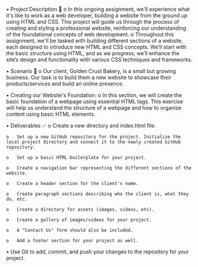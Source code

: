 •	Project Description 📄
    o	In this ongoing assignment, we'll experience what it's like to work as a web developer, building a website from the ground up using HTML and CSS. This project will guide us through the process of creating and styling a professional website, reinforcing our understanding of the foundational concepts of web development.
    o	Throughout this assignment, we'll be tasked with building different sections of a website, each designed to introduce new HTML and CSS concepts. We’ll start with the basic structure using HTML, and as we progress, we’ll enhance the site’s design and functionality with various CSS techniques and frameworks.

•	Scenario 🌟
    o	Our client, Golden Crust Bakery, is a small but growing business. Our task is to build them a new website to showcase their products/services and build an online presence.

•	Creating our Website's Foundation:
    o	In this section, we will create the basic foundation of a webpage using essential HTML tags. This exercise will help us understand the structure of a webpage and how to organize content using basic HTML elements.

•	Deliverables ✅
    o	Create a new directory and index.html file.

    o	Set up a new GitHub repository for the project. Initialize the local project directory and connect it to the newly created GitHub repository.

    o	Set up a basic HTML boilerplate for your project.

    o	Create a navigation bar representing the different sections of the website.

    o	Create a header section for the client's name.

    o	Create paragraph sections describing who the client is, what they do, etc.

    o	Create a directory for assets (images, videos, etc).

    o	Create a gallery of images/videos for your project.

    o	A "Contact Us" form should also be included.

    o	Add a footer section for your project as well.
    
•	Use Git to add, commit, and push your changes to the repository for your project.

